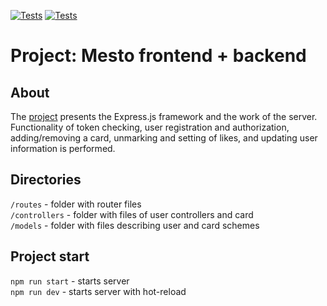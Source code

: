 [![Tests](../../actions/workflows/tests-13-sprint.yml/badge.svg)](../../actions/workflows/tests-13-sprint.yml) [![Tests](../../actions/workflows/tests-14-sprint.yml/badge.svg)](../../actions/workflows/tests-14-sprint.yml)
# Project: Mesto frontend + backend

## About

The [project](https://github.com/mustafinelnare/express-mesto-gha) presents the Express.js framework and the work of the server. Functionality of token checking, user registration and authorization, adding/removing a card, unmarking and setting of likes, and updating user information is performed.

## Directories

`/routes` - folder with router files  
`/controllers` - folder with files of user controllers and card   
`/models` - folder with files describing user and card schemes

## Project start

`npm run start` - starts server   
`npm run dev` - starts server with hot-reload

